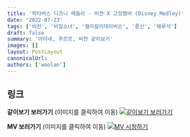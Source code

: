 ```yaml
---
title: '왁타버스 디즈니 메들리 - 비챤 X 고정멤버 (Disney Medley)'
date: '2022-07-23'
tags: ['비챤', '비밀소녀', '캘리칼리데이비슨', '풍신', '해루석']
draft: false
summary: '아이네, 주르르, 비챤 같이보기'
images: []
layout: PostLayout
canonicalUrl:
authors: ['woolan']
---
```


## 링크

**같이보기 보러가기** (이미지를 클릭하여 이동)
[![같이보기 보러가기](https://cdn.discordapp.com/attachments/1136601898116464710/1137050327938506852/logo.png)](https://cafe.naver.com/steamindiegame/6976632)

**MV 보러가기** (이미지를 클릭하여 이동)
[![MV 시청하기](https://i.ytimg.com/vi/N2Tj_FMqlX8/maxresdefault.jpg)](https://youtu.be/N2Tj_FMqlX8)
